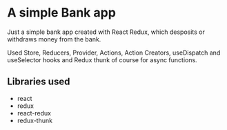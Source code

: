 # A simple Bank app

Just a simple bank app created with React Redux, which desposits or withdraws money from the bank.

Used Store, Reducers, Provider, Actions, Action Creators, useDispatch and useSelector hooks and Redux thunk of course for async functions.

## Libraries used

- react
- redux
- react-redux
- redux-thunk
